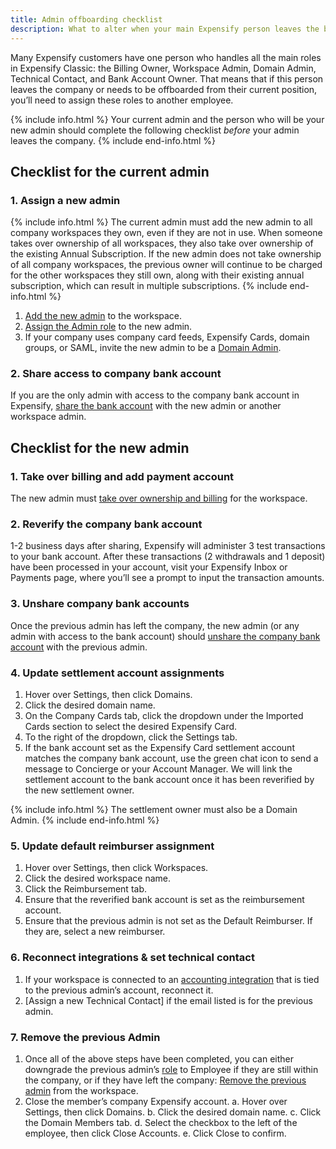 ```yaml
---
title: Admin offboarding checklist
description: What to alter when your main Expensify person leaves the business
---
```

Many Expensify customers have one person who handles all the main roles in Expensify Classic: the Billing Owner, Workspace Admin, Domain Admin, Technical Contact, and Bank Account Owner. That means that if this person leaves the company or needs to be offboarded from their current position, you’ll need to assign these roles to another employee.

{% include info.html %}
Your current admin and the person who will be your new admin should complete the following checklist _before_ your admin leaves the company.
{% include end-info.html %}

## Checklist for the current admin
### 1. Assign a new admin 
{% include info.html %} 
The current admin must add the new admin to all company workspaces they own, even if they are not in use. When someone takes over ownership of all workspaces, they also take over ownership of the existing Annual Subscription. If the new admin does not take ownership of all company workspaces, the previous owner will continue to be charged for the other workspaces they still own, along with their existing annual subscription, which can result in multiple subscriptions.
{% include end-info.html %}

1. [Add the new admin](https://help.expensify.com/articles/expensify-classic/workspaces/Invite-members-and-assign-roles) to the workspace.
2. [Assign the Admin role](https://help.expensify.com/articles/expensify-classic/workspaces/Change-member-workspace-roles) to the new admin.
3. If your company uses company card feeds, Expensify Cards, domain groups, or SAML, invite the new admin to be a [Domain Admin](https://help.expensify.com/articles/expensify-classic/domains/Add-Domain-Members-and-Admins). 

### 2. Share access to company bank account
If you are the only admin with access to the company bank account in Expensify, [share the bank account](https://help.expensify.com/articles/expensify-classic/bank-accounts-and-payments/Business-Bank-Accounts-USD#how-to-share-a-verified-bank-account) with the new admin or another workspace admin. 

## Checklist for the new admin
### 1. Take over billing and add payment account
The new admin must [take over ownership and billing](https://help.expensify.com/articles/expensify-classic/workspaces/Assign-billing-owner-and-payment-account) for the workspace. 

### 2. Reverify the company bank account
1-2 business days after sharing, Expensify will administer 3 test transactions to your bank account. After these transactions (2 withdrawals and 1 deposit) have been processed in your account, visit your Expensify Inbox or Payments page, where you’ll see a prompt to input the transaction amounts.

### 3. Unshare company bank accounts
Once the previous admin has left the company, the new admin (or any admin with access to the bank account) should [unshare the company bank account](https://help.expensify.com/articles/expensify-classic/bank-accounts-and-payments/Business-Bank-Accounts-USD#how-to-remove-access-to-a-verified-bank-account) with the previous admin.

### 4. Update settlement account assignments
1. Hover over Settings, then click Domains.
2. Click the desired domain name.
3. On the Company Cards tab, click the dropdown under the Imported Cards section to select the desired Expensify Card.
4. To the right of the dropdown, click the Settings tab.
5. If the bank account set as the Expensify Card settlement account matches the company bank account, use the green chat icon to send a message to Concierge or your Account Manager. We will link the settlement account to the bank account once it has been reverified by the new settlement owner. 

{% include info.html %} 
The settlement owner must also be a Domain Admin.
{% include end-info.html %}

### 5. Update default reimburser assignment
1. Hover over Settings, then click Workspaces.
2. Click the desired workspace name.
3. Click the Reimbursement tab.
4. Ensure that the reverified bank account is set as the reimbursement account. 
5. Ensure that the previous admin is not set as the Default Reimburser. If they are, select a new reimburser. 

### 6. Reconnect integrations & set technical contact
1. If your workspace is connected to an [accounting integration](https://help.expensify.com/expensify-classic/hubs/connections/) that is tied to the previous admin’s account, reconnect it.
2. [Assign a new Technical Contact] if the email listed is for the previous admin. 

### 7. Remove the previous Admin
1. Once all of the above steps have been completed, you can either downgrade the previous admin’s [role](https://help.expensify.com/articles/expensify-classic/workspaces/Change-member-workspace-roles) to Employee if they are still within the company, or if they have left the company:
[Remove the previous admin](https://help.expensify.com/articles/expensify-classic/workspaces/Remove-Members) from the workspace. 
2. Close the member’s company Expensify account.
    a. Hover over Settings, then click Domains.
    b. Click the desired domain name.
    c. Click the Domain Members tab.
    d. Select the checkbox to the left of the employee, then click Close Accounts. 
    e. Click Close to confirm.
